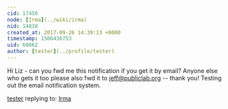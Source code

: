 ```yaml
---
cid: 17456
node: [Irma](../wiki/irma)
nid: 14838
created_at: 2017-09-26 14:39:13 +0000
timestamp: 1506436753
uid: 60662
author: [tester](../profile/tester)
---
```


Hi Liz - can you fwd me this notification if you get it by email? Anyone else who gets it too please also fwd it to jeff@publiclab.org -- thank you! Testing out the email notification system.  

[tester](../profile/tester) replying to: [Irma](../wiki/irma)

